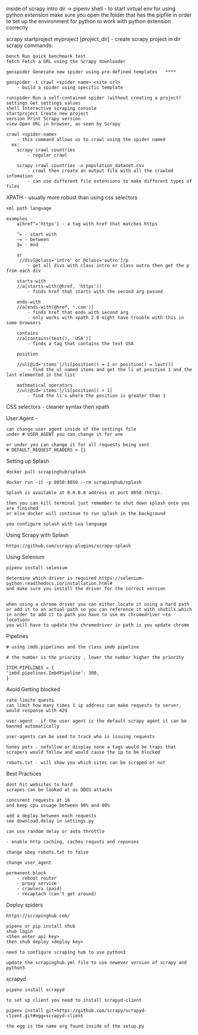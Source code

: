 <!-- to start project -->

inside of scrapy intro dir -> pipenv shell - to start virtual env
for using python extension make sure you open the folder that has the pipfile in order to set up the
environment for python to work with python extension correctly

<!--  -->

scrapy startproject myproject [project_dir] - create scrapy project in dir
scrapy commands:

    bench Run quick benchmark test
    fetch Fetch a URL using the Scrapy downloader

    genspider Generate new spider using pre-defined templates   ****

    genspider -t crawl <spider name> <site url>
        - build a spider using specific template

    runspider Run a self-contained spider (without creating a project)
    settings Get settings values
    shell Interactive scraping console
    startproject Create new project
    version Print Scrapy version
    view Open URL in browser, as seen by Scrapy

    crawl <spider-name>
        - this command allows us to crawl using the spider named
      ex:
        scrapy crawl countries
            - regular crawl

        scrapy crawl countries -o population_dataset.csv
            - crawl then create an output file with all the crawled infomation
            - can use different file extensions to make different types of files

XPATH - usually more robust than using css selectors

    xml path language

    examples
        a[href^='https'] - a tag with href that matches https

        ^= - start with
        ~= - between
        $= - end

        or
         //div[@class='intro' or @class='outro']/p
            - get all divs with class intro or class outro then get the p from each div

        starts-with
        //a[starts-with(@href, 'https')]
            - finds href that starts with the second arg passed

        ends-with
        //a[ends-with(@href, '.com')]
            - finds href that ends with second arg
            - only works with xpath 2.0 might have trouble with this in some browsers

        contains
        //a[contains(text(), 'USA')]
            - finds a tag that contains the text USA

        position

        //ul[@id='items']/li[position() = 1 or position() = last()]
            - find the ul named items and get the li at position 1 and the last elemented in the list

        mathmatical operators
        //ul[@id='items']/li[position() > 1]
            - find the li's where the position is greater than 1

CSS selectors - cleaner syntax then xpath

User Agent -

    can change user agent inside of the settings file
    under # USER_AGENT you can change it for one

    or under you can change it for all requests being sent
    # DEFAULT_REQUEST_HEADERS = {}

Setting up Splash

    docker pull scrapinghub/splash

    docker run -it -p 8050:8050 --rm scrapinghub/splash

    Splash is available at 0.0.0.0 address at port 8050 (http).

    then you can kill terminal just remember to shut down splash once you are finished
    or else docker will continue to run splash in the background

    you configure splash with Lua language

Using Scrapy with Splash

    https://github.com/scrapy-plugins/scrapy-splash

Using Selenium

    pipenv install selenium

    determine which driver is required https://selenium-python.readthedocs.io/installation.html#
    and make sure you install the driver for the correct version


    when using a chrome driver you can either locate it using a hard path or add it to an actual path so you can reference it with shutils.which
    in order to add it to path you have to use mv chromedriver <to location>
    you will have to update the chromedriver in path is you update chrome

Pipelines

    # using imdb.pipelines and the class imdb pipeline

    # the number is the priority , lower the number higher the priority

    ITEM_PIPELINES = {
    'imbd.pipelines.ImbdPipeline': 300,
    }

Avoid Getting blocked

    rate limite quests
    can limit how many times 1 ip address can make requests to server, would response with 429

    user-agent - if the user agent is the default scrapy agent it can be banned automatically

    user-agents can be used to track who is issuing requests

    honey pots - nofollow or display none a tags would be traps that scrapers would follow and would cause the ip to be blocked

    robots.txt - will show you which sites can be scraped or not

Best Practices

    dont hit websites to hard
    scrapes can be looked at as DDOS attacks

    concurent requests at 16
    and keep cpu usuage between 90% and 80%

    add a deplay between each requests
    see download.delay in settings.py

    can use random delay or auto throttle

    - enable http caching, caches requsts and reponses

    change obey robots.txt to false

    change user_agent

    permanent block
        - reboot router
        - proxy service
        - crawlera (paid)
        - recaptach (can't get around)

Deploy spiders

    https://scrapinghub.com/

    pipenv or pip install shub
    shub login
    <then enter api key>
    then shub deploy <deploy key>

    need to configure scraping hub to use python3

    update the scrapinghub.yml file to use newever version of scrapy and python3

scrapyd

    pipenv install scrapyd

    to set up client you need to install scrapyd-client

    pipenv install git+https://github.com/scrapy/scrapyd-client.git#egg=scrapyd-client

    the egg is the name arg found inside of the setup.py

